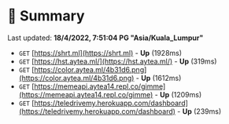 # 📖 Summary
Last updated: **18/4/2022, 7:51:04 PG "Asia/Kuala_Lumpur"**

- `GET` [https://shrt.ml](https://shrt.ml) - **Up** (1928ms)
- `GET` [https://hst.aytea.ml/](https://hst.aytea.ml/) - **Up** (319ms)
- `GET` [https://color.aytea.ml/4b31d6.png](https://color.aytea.ml/4b31d6.png) - **Up** (1612ms)
- `GET` [https://memeapi.aytea14.repl.co/gimme](https://memeapi.aytea14.repl.co/gimme) - **Up** (1209ms)
- `GET` [https://teledrivemy.herokuapp.com/dashboard](https://teledrivemy.herokuapp.com/dashboard) - **Up** (239ms)
